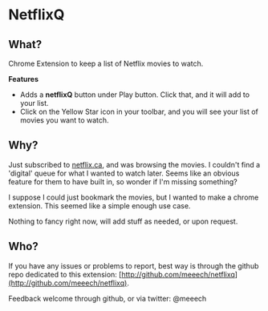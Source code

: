 NetflixQ
========

What?
-----

Chrome Extension to keep a list of Netflix movies to watch. 

**Features**

* Adds a **netflixQ** button under Play button. Click that, and it will add to your list.
* Click on the Yellow Star icon in your toolbar, and you will see your list of movies you want to watch.

Why?
----

Just subscribed to [netflix.ca](http://www.netflix.ca), and was browsing the movies. I couldn't find a 'digital' queue for what I wanted to watch later. Seems like an obvious feature for them to have built in, so wonder if I'm missing something? 

I suppose I could just bookmark the movies, but I wanted to make a chrome extension. This seemed like a simple enough use case.

Nothing to fancy right now, will add stuff as needed, or upon request.

Who?
----

If you have any issues or problems to report, best way is through the github repo dedicated to this extension: [http://github.com/meeech/netflixq](http://github.com/meeech/netflixq). 

Feedback welcome through github, or via twitter: @meeech

